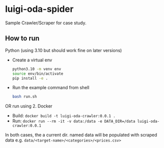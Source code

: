 # luigi-oda-spider

Sample Crawler/Scraper for case study.

## How to run
Python (using 3.10 but should work fine on later versions)
- Create a virtual env
  ```sh
  python3.10 -m venv env
  source env/bin/activate
  pip install -e .
  ```
- Run the example command from shell
  ```sh
  bash run.sh
  ```

OR run using
2. Docker
- Build: `docker build -t luigi-oda-crawler:0.0.1 . `
- Run: `docker run --rm -it -v data:/data -e DATA_DIR=/data luigi-oda-crawler:0.0.1`


In both cases, the a current dir. named data will be populated with scraped data e.g. `data/<target-name>/<categories>/<prices.csv>`
